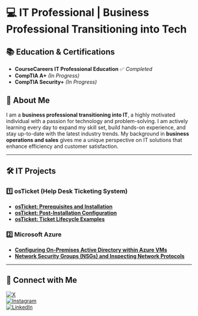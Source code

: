 # 💻 IT Professional | Business Professional Transitioning into Tech  

## 📚 Education & Certifications  
- **CourseCareers IT Professional Education** ✅ *Completed*  
- **CompTIA A+** *(In Progress)*  
- **CompTIA Security+** *(In Progress)*  

## 🚀 About Me  
I am a **business professional transitioning into IT**, a highly motivated individual with a passion for technology and problem-solving. I am actively learning every day to expand my skill set, build hands-on experience, and stay up-to-date with the latest industry trends. My background in **business operations and sales** gives me a unique perspective on IT solutions that enhance efficiency and customer satisfaction.  

---  

## 🛠 IT Projects  
### 1️⃣ osTicket (Help Desk Ticketing System)  
- **[osTicket: Prerequisites and Installation](https://github.com/YourUsername/osTicket-Prerequisites-Installation)**  
- **[osTicket: Post-Installation Configuration](https://github.com/YourUsername/osTicket-Post-Installation-Config)**  
- **[osTicket: Ticket Lifecycle Examples](https://github.com/YourUsername/osTicket-Ticket-Lifecycle)**  

### 2️⃣ Microsoft Azure  
- **[Configuring On-Premises Active Directory within Azure VMs](https://github.com/YourUsername/Azure-Active-Directory)**  
- **[Network Security Groups (NSGs) and Inspecting Network Protocols](https://github.com/YourUsername/Azure-NSG-Network-Protocols)**  

---  

## 🔗 Connect with Me  
[![X](https://img.shields.io/badge/X-000000?style=for-the-badge&logo=x&logoColor=white)](https://twitter.com/YourUsername)  
[![Instagram](https://img.shields.io/badge/Instagram-E4405F?style=for-the-badge&logo=instagram&logoColor=white)](https://instagram.com/YourUsername)  
[![LinkedIn](https://img.shields.io/badge/LinkedIn-0077B5?style=for-the-badge&logo=linkedin&logoColor=white)](https://www.linkedin.com/in/YourUsername)  
